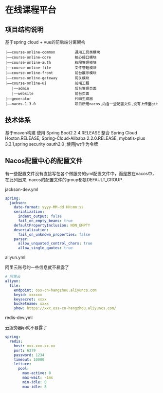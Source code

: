 # 在线课程平台

## 项目结构说明
基于spring cloud + vue的前后端分离架构
```
|——course-online-common    		通用工具类模块
|——course-online-core 			核心接口模块
|——course-online-auth 			权限管理模块
|——course-online-file 			文件管理模块
|——course-online-front 			前台展示模块
|——course-online-gateway		网关模块
|——course-online-ui    	        前端工程
   |——admin                     后台管理页面
   |——website                   前台页面
|——generator                    代码生成器
|——nacos-1.3.0                  项目所用nacos,内含一些配置文件,没有上传至git

```



## 技术体系

基于maven构建
使用 Spring Boot2.2.4.RELEASE 
整合 Spring Cloud Hoxton.RELEASE, Spring-Cloud-Alibaba 2.2.0.RELEASE,
mybatis-plus 3.3.1,spring security oauth2.0 ,使用jwt作为令牌

## Nacos配置中心的配置文件
有一些配置文件没有直接写在各个微服务的yml配置文件中，而是放在nacos中，在此列出来, nacos的配置文件的group都是DEFAULT_GROUP

jackson-dev.yml

```yaml
spring:
  jackson:
    date-format: yyyy-MM-dd HH:mm:ss
    serialization:
      indent_output: false
      fail_on_empty_beans: true
    defaultPropertyInclusion: NON_EMPTY
    deserialization:
      fail_on_unknown_properties: false
    parser:
      allow_unquoted_control_chars: true
      allow_single_quotes: true
```

aliyun.yml

阿里云账号的一些信息就不暴露了

```yaml
# 阿里云
aliyun:
  file:
    endpoint: oss-cn-hangzhou.aliyuncs.com
    keyid: xxxxxx
    keysecret: xxxx
    bucketname: xxxx
    show: https://xxx.oss-cn-hangzhou.aliyuncs.com/
```

redis-dev.yml

云服务器ip就不暴露了

```yaml
spring:
  redis:
    host: xxx.xxx.xx.xx
    port: 6379
    password: 1234
    timeout: 10000
    lettuce:
      pool:
        max-active: 8
        max-wait: -1ms
        min-idle: 0
        max-idle: 8
```

